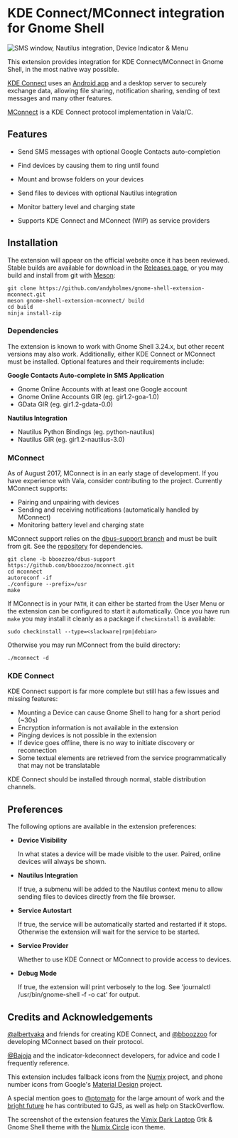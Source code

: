 # KDE Connect/MConnect integration for Gnome Shell

![SMS window, Nautilus integration, Device Indicator & Menu][screenshot]

This extension provides integration for KDE Connect/MConnect in Gnome Shell,
in the most native way possible.

[KDE Connect](https://community.kde.org/KDEConnect) uses an
[Android app](https://play.google.com/store/apps/details?id=org.kde.kdeconnect_tp)
and a desktop server to securely exchange data, allowing file sharing,
notification sharing, sending of text messages and many other features.

[MConnect](https://github.com/bboozzoo/mconnect) is a KDE Connect protocol
implementation in Vala/C.

## Features

* Send SMS messages with optional Google Contacts auto-completion
  
* Find devices by causing them to ring until found

* Mount and browse folders on your devices

* Send files to devices with optional Nautilus integration

* Monitor battery level and charging state

* Supports KDE Connect and MConnect (WIP) as service providers


## Installation

The extension will appear on the official website once it has been reviewed.
Stable builds are available for download in the [Releases page][releases], or
you may build and install from git with [Meson](http://mesonbuild.com):

    git clone https://github.com/andyholmes/gnome-shell-extension-mconnect.git
    meson gnome-shell-extension-mconnect/ build
    cd build
    ninja install-zip
    
    
### Dependencies

The extension is known to work with Gnome Shell 3.24.x, but other recent
versions may also work. Additionally, either KDE Connect or MConnect must be
installed. Optional features and their requirements include:

**Google Contacts Auto-complete in SMS Application**
* Gnome Online Accounts with at least one Google account
* Gnome Online Accounts GIR (eg. gir1.2-goa-1.0)
* GData GIR (eg. gir1.2-gdata-0.0)

**Nautilus Integration**
* Nautilus Python Bindings (eg. python-nautilus)
* Nautilus GIR (eg. gir1.2-nautilus-3.0)


### MConnect

As of August 2017, MConnect is in an early stage of development. If you have
experience with Vala, consider contributing to the project. Currently MConnect
supports:

* Pairing and unpairing with devices
* Sending and receiving notifications (automatically handled by MConnect)
* Monitoring battery level and charging state

MConnect support relies on the [dbus-support branch][dbus-support] and must be
built from git. See the [repository][dbus-support] for dependencies.

    git clone -b bboozzoo/dbus-support https://github.com/bboozzoo/mconnect.git
    cd mconnect
    autoreconf -if 
    ./configure --prefix=/usr
    make
    
If MConnect is in your `PATH`, it can either be started from the User Menu or
the extension can be configured to start it automatically. Once you have run
`make` you may install it cleanly as a package if `checkinstall` is available:

    sudo checkinstall --type=<slackware|rpm|debian>
    
Otherwise you may run MConnect from the build directory:

    ./mconnect -d
    

### KDE Connect

KDE Connect support is far more complete but still has a few issues and missing
features:

* Mounting a Device can cause Gnome Shell to hang for a short period (~30s)
* Encryption information is not available in the extension
* Pinging devices is not possible in the extension
* If device goes offline, there is no way to initiate discovery or reconnection
* Some textual elements are retrieved from the service programmatically that
  may not be translatable

KDE Connect should be installed through normal, stable distribution channels.
    

## Preferences

The following options are available in the extension preferences:

* **Device Visibility**

    In what states a device will be made visible to the user. Paired, online
    devices will always be shown.
    
* **Nautilus Integration**

    If true, a submenu will be added to the Nautilus context menu to allow
    sending files to devices directly from the file browser.

* **Service Autostart**

    If true, the service will be automatically started and restarted if it
    stops. Otherwise the extension will wait for the service to be started.

* **Service Provider**

    Whether to use KDE Connect or MConnect to provide access to devices.
    
* **Debug Mode**
    
    If true, the extension will print verbosely to the log. See 'journalctl
    /usr/bin/gnome-shell -f -o cat' for output.
    
    
## Credits and Acknowledgements

[@albertvaka][albertvaka] and friends for creating KDE Connect, and
[@bboozzoo][bboozzoo] for developing MConnect based on their protocol.

[@Bajoja][Bajoja] and the indicator-kdeconnect developers, for advice and code
I frequently reference.

This extension includes fallback icons from the [Numix][numix] project, and
phone number icons from Google's [Material Design][material] project.

A special mention goes to [@ptomato][ptomato] for the large amount of work and
the [bright future][bright-future] he has contributed to GJS, as well as help
on StackOverflow.

The screenshot of the extension features the [Vimix Dark Laptop][vimix] Gtk &
Gnome Shell theme with the [Numix Circle][numix] icon theme.

[screenshot]: https://raw.githubusercontent.com/andyholmes/gnome-shell-extension-mconnect/master/extra/screenshot.png
[releases]: https://github.com/andyholmes/gnome-shell-extension-mconnect/releases
[dbus-support]: https://github.com/bboozzoo/mconnect/tree/bboozzoo/dbus-support
[albertvaka]: https://github.com/albertvaka
[bboozzoo]: https://github.com/bboozzoo
[Bajoja]: https://github.com/Bajoja
[ptomato]: https://github.com/ptomato
[bright-future]: https://ptomato.wordpress.com/2017/07/30/modern-javascript-in-gnome-guadec-2017-talk/
[vimix]: https://github.com/vinceliuice/vimix-gtk-themes
[numix]: https://numixproject.org/
[material]: https://material.io/

